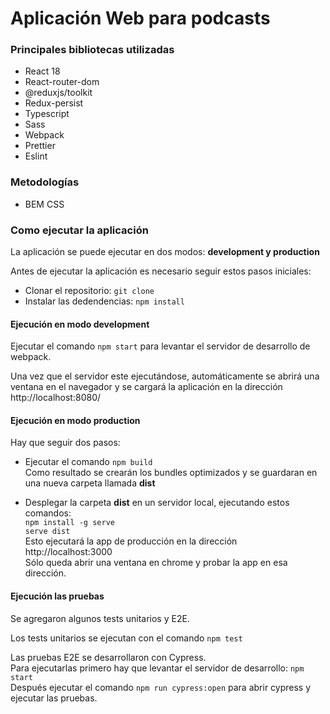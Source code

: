 # Aplicación Web para podcasts

### Principales bibliotecas utilizadas

- React 18
- React-router-dom
- @reduxjs/toolkit
- Redux-persist
- Typescript
- Sass
- Webpack
- Prettier
- Eslint

### Metodologías

- BEM CSS

### Como ejecutar la aplicación
La aplicación se puede ejecutar en dos modos: **development y production**

Antes de ejecutar la aplicación es necesario seguir estos pasos iniciales:
- Clonar el repositorio: `git clone`
- Instalar las dedendencias: `npm install`

#### Ejecución en modo development
Ejecutar el comando `npm start` para levantar el servidor de desarrollo de webpack. 
 
Una vez que el servidor este ejecutándose, automáticamente se abrirá una ventana en el navegador y se cargará la aplicación en la dirección http://localhost:8080/ 

#### Ejecución en modo production
Hay que seguir dos pasos:

- Ejecutar el comando `npm build`   
Como resultado se crearán los bundles optimizados y se guardaran en una nueva carpeta llamada **dist**

- Desplegar la carpeta **dist** en un servidor local, ejecutando estos comandos:  
 `npm install -g serve`   
`serve dist`   
Esto ejecutará la app de producción en la dirección http://localhost:3000    
Sólo queda abrir una ventana en chrome y probar la app en esa dirección.

#### Ejecución las pruebas
Se agregaron algunos tests unitarios y E2E.

Los tests unitarios se ejecutan con el comando `npm test`

Las pruebas E2E se desarrollaron con Cypress.   
Para ejecutarlas primero hay que levantar el servidor de desarrollo: `npm start`   
Después ejecutar el comando `npm run cypress:open` para abrir cypress y ejecutar las pruebas.




